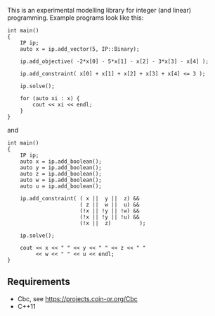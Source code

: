 This is an experimental modelling library for integer (and linear) programming. Example programs look like this:

	int main()
	{
		IP ip;
		auto x = ip.add_vector(5, IP::Binary);

		ip.add_objective( -2*x[0] - 5*x[1] - x[2] - 3*x[3] - x[4] );

		ip.add_constraint( x[0] + x[1] + x[2] + x[3] + x[4] <= 3 );

		ip.solve();

		for (auto xi : x) {
			cout << xi << endl;
		}
	}

and

	int main()
	{
		IP ip;
		auto x = ip.add_boolean();
		auto y = ip.add_boolean();
		auto z = ip.add_boolean();
		auto w = ip.add_boolean();
		auto u = ip.add_boolean();

		ip.add_constraint( ( x ||  y ||  z) &&
		                   ( z ||  w ||  u) &&
		                   (!x || !y || !w) &&
		                   (!x || !y || !u) &&
		                   (!x ||  z)         );

		ip.solve();

		cout << x << " " << y << " " << z << " "
		     << w << " " << u << endl;
	}

Requirements
------------
 * Cbc, see https://projects.coin-or.org/Cbc
 * C++11
 